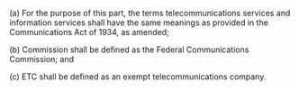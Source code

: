 (a) For the purpose of this part, the terms telecommunications services and information services shall have the same meanings as provided in the Communications Act of 1934, as amended;

(b) Commission shall be defined as the Federal Communications Commission; and

(c) ETC shall be defined as an exempt telecommunications company.

